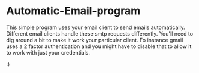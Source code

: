 # Automatic-Email-program

This simple program uses your email client to send emails automatically. Different email clients handle these smtp requests differently. You'll need to dig around a bit to make it work your particular client. Fo instance gmail uses a 2 factor authentication and you might have to disable that to allow it to work with just your credentials.

:)
